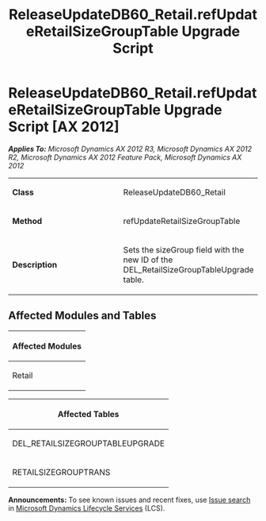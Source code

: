 ﻿---
title: ReleaseUpdateDB60_Retail.refUpdateRetailSizeGroupTable Upgrade Script
TOCTitle: ReleaseUpdateDB60_Retail.refUpdateRetailSizeGroupTable Upgrade Script
ms:assetid: 5c83a97a-fe8e-4986-8a06-a362d3bf1d32
ms:mtpsurl: https://msdn.microsoft.com/en-us/library/JJ736337(v=AX.60)
ms:contentKeyID: 49708511
ms.date: 05/18/2015
mtps_version: v=AX.60
---

# ReleaseUpdateDB60\_Retail.refUpdateRetailSizeGroupTable Upgrade Script [AX 2012]


_**Applies To:** Microsoft Dynamics AX 2012 R3, Microsoft Dynamics AX 2012 R2, Microsoft Dynamics AX 2012 Feature Pack, Microsoft Dynamics AX 2012_

<table>
<colgroup>
<col style="width: 50%" />
<col style="width: 50%" />
</colgroup>
<tbody>
<tr class="odd">
<td><p><strong>Class</strong></p></td>
<td><p>ReleaseUpdateDB60_Retail</p></td>
</tr>
<tr class="even">
<td><p><strong>Method</strong></p></td>
<td><p>refUpdateRetailSizeGroupTable</p></td>
</tr>
<tr class="odd">
<td><p><strong>Description</strong></p></td>
<td><p>Sets the sizeGroup field with the new ID of the DEL_RetailSizeGroupTableUpgrade table.</p></td>
</tr>
</tbody>
</table>


## Affected Modules and Tables

<table>
<colgroup>
<col style="width: 100%" />
</colgroup>
<thead>
<tr class="header">
<th><p>Affected Modules</p></th>
</tr>
</thead>
<tbody>
<tr class="odd">
<td><p>Retail</p></td>
</tr>
</tbody>
</table>


<table>
<colgroup>
<col style="width: 100%" />
</colgroup>
<thead>
<tr class="header">
<th><p>Affected Tables</p></th>
</tr>
</thead>
<tbody>
<tr class="odd">
<td><p>DEL_RETAILSIZEGROUPTABLEUPGRADE</p></td>
</tr>
<tr class="even">
<td><p>RETAILSIZEGROUPTRANS</p></td>
</tr>
</tbody>
</table>

  
**Announcements:** To see known issues and recent fixes, use [Issue search](http://go.microsoft.com/fwlink/?linkid=389258) in [Microsoft Dynamics Lifecycle Services](http://go.microsoft.com/fwlink/?linkid=306505) (LCS).

